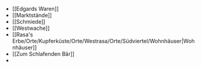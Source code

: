 - [[Edgards Waren]]
- [[Marktstände]]
- [[Schmiede]]
- [[Westwache]]
- [[Rasa's Erbe/Orte/Kupferküste/Orte/Westrasa/Orte/Südviertel/Wohnhäuser|Wohnhäuser]]
- [[Zum Schlafenden Bär]]
- 